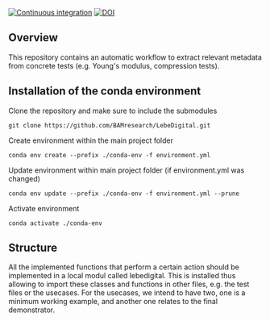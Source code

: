[![Continuous integration](https://github.com/BAMresearch/LebeDigital/actions/workflows/lebedigital.yml/badge.svg)](https://github.com/BAMresearch/LebeDigital/actions)
[![DOI](https://zenodo.org/badge/311899936.svg)](https://zenodo.org/badge/latestdoi/311899936)


## Overview
This repository contains an automatic workflow to extract relevant 
metadata from concrete tests (e.g. Young's modulus, compression tests).  

## Installation of the conda environment
Clone the repository and make sure to include the submodules
```
git clone https://github.com/BAMresearch/LebeDigital.git
```

Create environment within the main project folder
```
conda env create --prefix ./conda-env -f environment.yml 
```

Update environment within main project folder (if environment.yml was changed)
```
conda env update --prefix ./conda-env -f environment.yml --prune
```

Activate environment
```
conda activate ./conda-env
```

## Structure
All the implemented functions that perform a certain action should be 
implemented in a local modul called lebedigital. This is installed thus 
allowing to import these classes and functions in other files, e.g. the test 
files or the usecases. For the usecases, we intend to have two, one is a 
minimum working example, and another one relates to the final demonstrator. 
